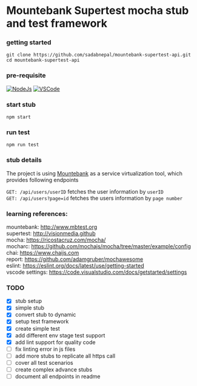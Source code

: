 # Mountebank Supertest mocha stub and test framework

### getting started
```
git clone https://github.com/sadabnepal/mountebank-supertest-api.git
cd mountebank-supertest-api
```

### pre-requisite
[![NodeJs](https://img.shields.io/badge/-NodeJS-%23339933?logo=npm)](https://nodejs.org/en/download/)
[![VSCode](https://img.shields.io/badge/-Visual%20Studio%20Code-%233178C6?logo=visual-studio-code)](https://code.visualstudio.com/download)

### start stub
```
npm start
```

### run test
```
npm run test
```

### stub details
The project is using [Mountebank](http://www.mbtest.org) as a service virtualization tool, which provides following endpoints 

`GET: /api/users/userID` fetches the user information by `userID` <br>
`GET: /api/users?page=id` fetches the users information by `page number`

### learning references:
mountebank: http://www.mbtest.org <br>
supertest: http://visionmedia.github <br>
mocha: https://ricostacruz.com/mocha/ <br>
mocharc: https://github.com/mochajs/mocha/tree/master/example/config <br>
chai: https://www.chaijs.com <br>
report: https://github.com/adamgruber/mochawesome <br>
eslint: https://eslint.org/docs/latest/use/getting-started <br>
vscode settings: https://code.visualstudio.com/docs/getstarted/settings

### TODO
- [x] stub setup
- [x] simple stub
- [x] convert stub to dynamic
- [x] setup test framework
- [x] create simple test
- [x] add different env stage test support
- [x] add lint support for quality code
- [ ] fix linting error in js files
- [ ] add more stubs to replicate all https call
- [ ] cover all test scenarios
- [ ] create complex advance stubs
- [ ] document all endpoints in readme
